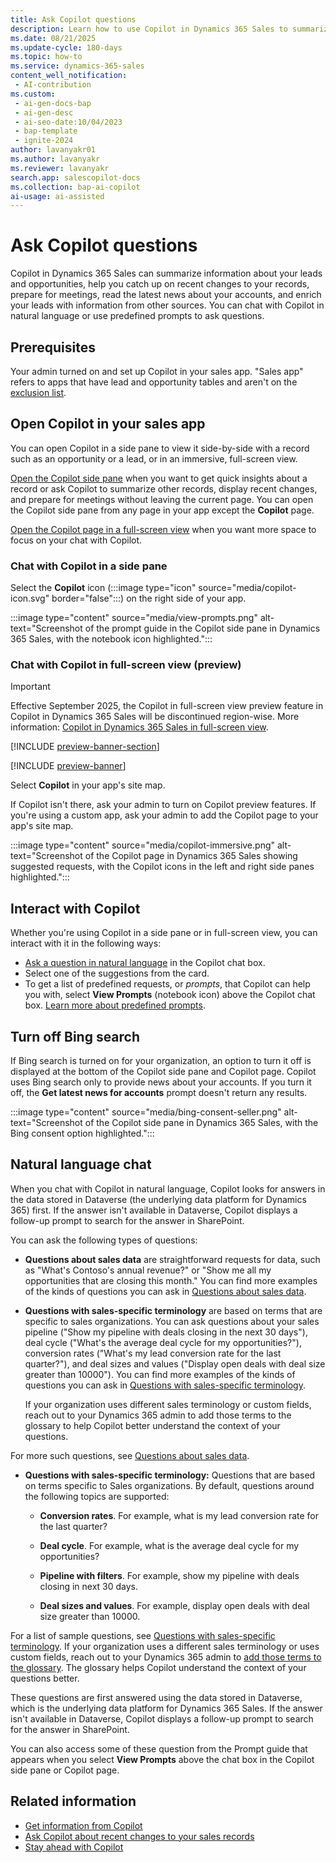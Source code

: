 ```yaml
---
title: Ask Copilot questions
description: Learn how to use Copilot in Dynamics 365 Sales to summarize sales records, catch up on recent changes, prepare for meetings, and answer sales-related questions.
ms.date: 08/21/2025
ms.update-cycle: 180-days
ms.topic: how-to
ms.service: dynamics-365-sales
content_well_notification:
 - AI-contribution
ms.custom:
 - ai-gen-docs-bap
 - ai-gen-desc
 - ai-seo-date:10/04/2023
 - bap-template
 - ignite-2024
author: lavanyakr01
ms.author: lavanyakr
ms.reviewer: lavanyakr
search.app: salescopilot-docs
ms.collection: bap-ai-copilot
ai-usage: ai-assisted
---
```


# Ask Copilot questions

Copilot in Dynamics 365 Sales can summarize information about your leads and opportunities, help you catch up on recent changes to your records, prepare for meetings, read the latest news about your accounts, and enrich your leads with information from other sources. You can chat with Copilot in natural language or use predefined prompts to ask questions.

## Prerequisites

Your admin turned on and set up Copilot in your sales app. "Sales app" refers to apps that have lead and opportunity tables and aren't on the [exclusion list](sales-copilot-faq.md#are-there-any-applications-where-copilot-in-dynamics-365-sales-cant-be-used).

<a name="open-copilot"></a>

## Open Copilot in your sales app

You can open Copilot in a side pane to view it side-by-side with a record such as an opportunity or a lead, or in an immersive, full-screen view.

[Open the Copilot side pane](#chat-with-copilot-in-a-side-pane) when you want to get quick insights about a record or ask Copilot to summarize other records, display recent changes, and prepare for meetings without leaving the current page. You can open the Copilot side pane from any page in your app except the **Copilot** page.

[Open the Copilot page in a full-screen view](#chat-with-copilot-in-full-screen-view-preview) when you want more space to focus on your chat with Copilot.

<a name=open-copilot-sidepane></a>

### Chat with Copilot in a side pane

Select the **Copilot** icon (:::image type="icon" source="media/copilot-icon.svg" border="false":::) on the right side of your app.

:::image type="content" source="media/view-prompts.png" alt-text="Screenshot of the prompt guide in the Copilot side pane in Dynamics 365 Sales, with the notebook icon highlighted.":::

<a name=open-copilot-immersive></a>

### Chat with Copilot in full-screen view (preview)

>[!IMPORTANT]
>Effective September 2025, the Copilot in full-screen view preview feature in Copilot in Dynamics 365 Sales will be discontinued region-wise. More information: [Copilot in Dynamics 365 Sales in full-screen view](deprecations-sales.md#copilot-in-dynamics-365-sales-in-full-screen-view).

[!INCLUDE [preview-banner-section](~/../shared-content/shared/preview-includes/preview-banner-section.md)]

[!INCLUDE [preview-banner](~/../shared-content/shared/preview-includes/preview-note-d365.md)]

Select **Copilot** in your app's site map.

If Copilot isn't there, ask your admin to turn on Copilot preview features. If you're using a custom app, ask your admin to add the Copilot page to your app's site map.

:::image type="content" source="media/copilot-immersive.png" alt-text="Screenshot of the Copilot page in Dynamics 365 Sales showing suggested requests, with the Copilot icons in the left and right side panes highlighted.":::

## Interact with Copilot

Whether you're using Copilot in a side pane or in full-screen view, you can interact with it in the following ways:

- [Ask a question in natural language](#chat-with-copilot-in-NL) in the Copilot chat box.
- Select one of the suggestions from the card. 
- To get a list of predefined requests, or *prompts*, that Copilot can help you with, select **View Prompts** (notebook icon) above the Copilot chat box. [Learn more about predefined prompts](copilot-prompt-guide.md).

## Turn off Bing search

If Bing search is turned on for your organization, an option to turn it off is displayed at the bottom of the Copilot side pane and Copilot page. Copilot uses Bing search only to provide news about your accounts. If you turn it off, the **Get latest news for accounts** prompt doesn't return any results.

:::image type="content" source="media/bing-consent-seller.png" alt-text="Screenshot of the Copilot side pane in Dynamics 365 Sales, with the Bing consent option highlighted.":::

<a name=chat-with-copilot-in-NL></a>

## Natural language chat

When you chat with Copilot in natural language, Copilot looks for answers in the data stored in Dataverse (the underlying data platform for Dynamics 365) first. If the answer isn't available in Dataverse, Copilot displays a follow-up prompt to search for the answer in SharePoint.

You can ask the following types of questions:

- **Questions about sales data** are straightforward requests for data, such as "What's Contoso's annual revenue?" or "Show me all my opportunities that are closing this month." You can find more examples of the kinds of questions you can ask in [Questions about sales data](faqs-sales-copilot-natural-language.md#questions-about-sales-data).

- **Questions with sales-specific terminology** are based on terms that are specific to sales organizations. You can ask questions about your sales pipeline ("Show my pipeline with deals closing in the next 30 days"), deal cycle ("What's the average deal cycle for my opportunities?"), conversion rates ("What's my lead conversion rate for the last quarter?"), and deal sizes and values ("Display open deals with deal size greater than 10000"). You can find more examples of the kinds of questions you can ask in [Questions with sales-specific terminology](faqs-sales-copilot-natural-language.md#questions-with-sales-specific-terminology).

  If your organization uses different sales terminology or custom fields, reach out to your Dynamics 365 admin to add those terms to the glossary to help Copilot better understand the context of your questions.

For more such questions, see [Questions about sales data](faqs-sales-copilot-natural-language.md#questions-about-sales-data).

- **Questions with sales-specific terminology:** Questions that are based on terms specific to Sales organizations. By default, questions around the following topics are supported:

  - **Conversion rates**. For example, what is my lead conversion rate for the last quarter?

  - **Deal cycle**. For example, what is the average deal cycle for my opportunities?
  - **Pipeline with filters**. For example, show my pipeline with deals closing in next 30 days.
  - **Deal sizes and values**. For example, display open deals with deal size greater than 10000.
  
For a list of sample questions, see [Questions with sales-specific terminology](faqs-sales-copilot-natural-language.md#questions-with-sales-specific-terminology). If your organization uses a different sales terminology or uses custom fields, reach out to your Dynamics 365 admin to [add those terms to the glossary](extend-copilot-chat.md#add-glossary). The glossary helps Copilot understand the context of your questions better.

These questions are first answered using the data stored in Dataverse, which is the underlying data platform for Dynamics 365 Sales. If the answer isn't available in Dataverse, Copilot displays a follow-up prompt to search for the answer in SharePoint.  

You can also access some of these question from the Prompt guide that appears when you select **View Prompts** above the chat box in the Copilot side pane or Copilot page.

## Related information

- [Get information from Copilot](copilot-get-information.md)
- [Ask Copilot about recent changes to your sales records](copilot-ask-questions.md)
- [Stay ahead with Copilot](copilot-stay-ahead.md)
